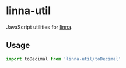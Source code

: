 # linna-util

JavaScript utilities for [linna](https://www.npmjs.com/package/linna).

## Usage

```js
import toDecimal from 'linna-util/toDecimal'
```
